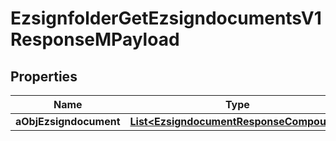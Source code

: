 

# EzsignfolderGetEzsigndocumentsV1ResponseMPayload

## Properties

Name | Type | Description | Notes
------------ | ------------- | ------------- | -------------
**aObjEzsigndocument** | [**List&lt;EzsigndocumentResponseCompound&gt;**](EzsigndocumentResponseCompound.md) |  | 




